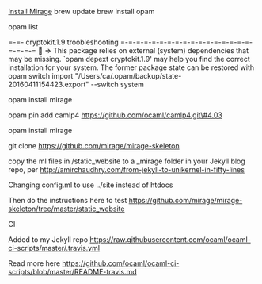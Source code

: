 
[Install Mirage](https://mirage.io/wiki/install)
brew update
brew install opam

opam list

=-=- cryptokit.1.9 troobleshooting =-=-=-=-=-=-=-=-=-=-=-=-=-=-=-=-=-=-=-=-=  🐫 
=> This package relies on external (system) dependencies that may be missing. `opam depext cryptokit.1.9' may help you find the correct installation for your system.
The former package state can be restored with opam switch import "/Users/ca/.opam/backup/state-20160411154423.export" --switch system


opam install mirage

opam pin add camlp4 https://github.com/ocaml/camlp4.git\#4.03

opam install mirage

git clone https://github.com/mirage/mirage-skeleton


copy the ml files in /static_website to a _mirage folder in your Jekyll blog
repo, per http://amirchaudhry.com/from-jekyll-to-unikernel-in-fifty-lines

Changing config.ml to use ../site instead of htdocs

Then do the instructions here to test
https://github.com/mirage/mirage-skeleton/tree/master/static_website

CI

Added to my Jekyll repo
https://raw.githubusercontent.com/ocaml/ocaml-ci-scripts/master/.travis.yml

Read more here
https://github.com/ocaml/ocaml-ci-scripts/blob/master/README-travis.md



